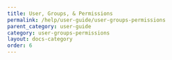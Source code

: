 ```yaml
---
title: User, Groups, & Permissions
permalink: /help/user-guide/user-groups-permissions
parent_category: user-guide
category: user-groups-permissions
layout: docs-category
order: 6
---
```


